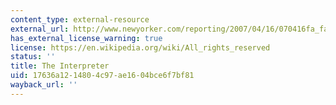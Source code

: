 ```yaml
---
content_type: external-resource
external_url: http://www.newyorker.com/reporting/2007/04/16/070416fa_fact_colapinto
has_external_license_warning: true
license: https://en.wikipedia.org/wiki/All_rights_reserved
status: ''
title: The Interpreter
uid: 17636a12-1480-4c97-ae16-04bce6f7bf81
wayback_url: ''
---
```

